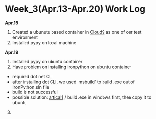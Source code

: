 # Week_3(Apr.13-Apr.20) Work Log

**Apr.15**
1. Created a ubunutu based container in [Cloud9](https://ide.c9.io/aimsecond/cs263-18s-ucsb) as one of our test environment
2. Installed pypy on local machine

**Apr.19**
1. Installed pypy on ubuntu container
2. Have problem on installing ironpython on ubuntu container
- required dot net CLI
- after installing dot CLI, we used 'msbuild' to build .exe out of IronPython.sln file
- build is not successful
- possible solution: [artical1](https://stackoverflow.com/questions/45664694/instaling-ironpython-for-linux) / build .exe in windows first, then copy it to ubuntu
3. 


